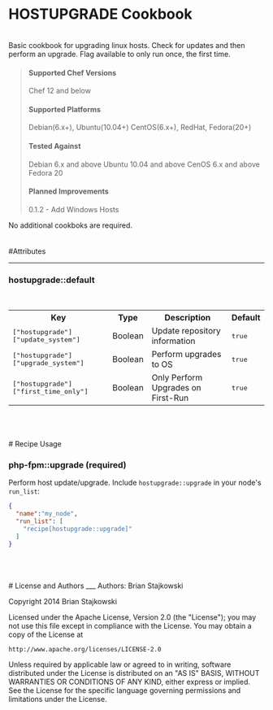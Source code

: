HOSTUPGRADE Cookbook
=====
<br />
Basic cookbook for upgrading linux hosts.  Check for updates and then perform an upgrade.  Flag available to only run once, the first time.

>#### Supported Chef Versions
>Chef 12 and below
>#### Supported Platforms
>Debian(6.x+), Ubuntu(10.04+)
>CentOS(6.x+), RedHat, Fedora(20+)
>#### Tested Against
>Debian 6.x and above
>Ubuntu 10.04 and above
>CenOS 6.x and above
>Fedora 20
>#### Planned Improvements
>0.1.2 - Add Windows Hosts

No additional cookboks are required.
<br />
<br />
<br />
#Attributes
_____
### hostupgrade::default
<br />
<table>
  <tr>
    <th>Key</th>
    <th>Type</th>
    <th>Description</th>
    <th>Default</th>
  </tr>
  <tr>
    <td><tt>["hostupgrade"]["update_system"]</tt></td>
    <td>Boolean</td>
    <td>Update repository information</td>
    <td><tt>true</tt></td>
  </tr>
  <tr>
    <td><tt>["hostupgrade"]["upgrade_system"]</tt></td>
    <td>Boolean</td>
    <td>Perform upgrades to OS</td>
    <td><tt>true</tt></td>
  </tr>
  <tr>
    <td><tt>["hostupgrade"]["first_time_only"]</tt></td>
    <td>Boolean</td>
    <td>Only Perform Upgrades on First-Run</td>
    <td><tt>true</tt></td>
  </tr>
</table>
<br />
<br />
<br />
# Recipe Usage

### php-fpm::upgrade (required)

Perform host update/upgrade. Include `hostupgrade::upgrade` in your node's `run_list`:

```json
{
  "name":"my_node",
  "run_list": [
    "recipe[hostupgrade::upgrade]"
  ]
}
```
<br />
<br />
<br />
# License and Authors
___
Authors: Brian Stajkowski

Copyright 2014 Brian Stajkowski

Licensed under the Apache License, Version 2.0 (the "License");
you may not use this file except in compliance with the License.
You may obtain a copy of the License at

    http://www.apache.org/licenses/LICENSE-2.0

Unless required by applicable law or agreed to in writing, software
distributed under the License is distributed on an "AS IS" BASIS,
WITHOUT WARRANTIES OR CONDITIONS OF ANY KIND, either express or implied.
See the License for the specific language governing permissions and
limitations under the License.